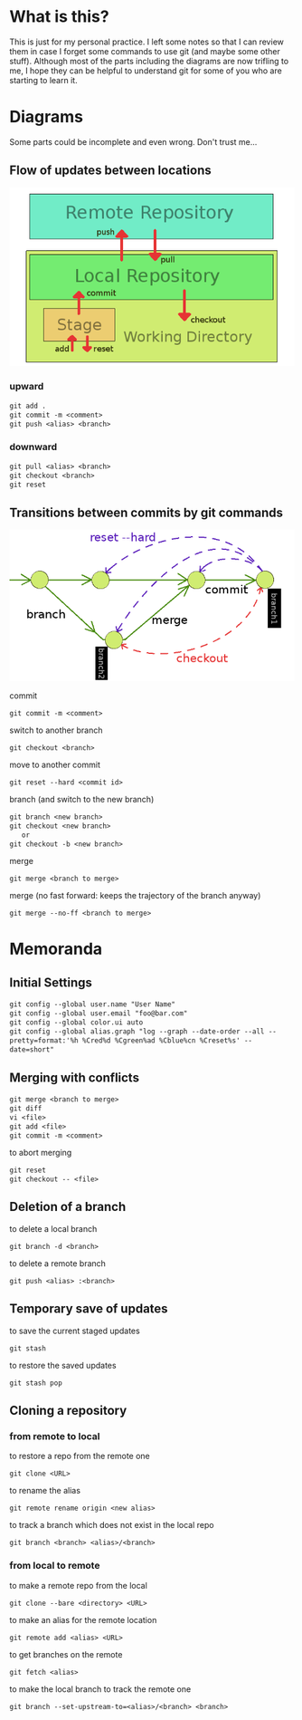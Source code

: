 # What is this?

This is just for my personal practice. I left some notes so that I can review them in case I forget some commands to use git (and maybe some other stuff).
Although most of the parts including the diagrams are now trifling to me, I hope they can be helpful to understand git for some of you who are starting to learn it.

# Diagrams
Some parts could be incomplete and even wrong. Don't trust me...

## Flow of updates between locations 
![Flow of Updates](./img/flow.png)

### upward
```
git add .
git commit -m <comment>
git push <alias> <branch>
```

### downward
```
git pull <alias> <branch>
git checkout <branch>
git reset
```


## Transitions between commits by git commands
![Transitions between commits](./img/commits.png)

commit
```
git commit -m <comment>
```

switch to another branch
```
git checkout <branch>
```

move to another commit
```
git reset --hard <commit id>
```

branch (and switch to the new branch)
```
git branch <new branch>
git checkout <new branch>
   or
git checkout -b <new branch>
```

merge
```
git merge <branch to merge>
```
merge (no fast forward: keeps the trajectory of the branch anyway)
```
git merge --no-ff <branch to merge>
```

# Memoranda

## Initial Settings
```
git config --global user.name "User Name"
git config --global user.email "foo@bar.com"
git config --global color.ui auto
git config --global alias.graph "log --graph --date-order --all --pretty=format:'%h %Cred%d %Cgreen%ad %Cblue%cn %Creset%s' --date=short"
```

## Merging with conflicts
```
git merge <branch to merge>
git diff
vi <file>
git add <file>
git commit -m <comment>
```
to abort merging
```
git reset
git checkout -- <file>
```

## Deletion of a branch
to delete a local branch
```
git branch -d <branch>
```
to delete a remote branch
```
git push <alias> :<branch>
```

## Temporary save of updates
to save the current staged updates
```
git stash
```
to restore the saved updates
```
git stash pop
```

## Cloning a repository
### from remote to local
to restore a repo from the remote one
```
git clone <URL>
```
to rename the alias
```
git remote rename origin <new alias>
```
to track a branch which does not exist in the local repo
```
git branch <branch> <alias>/<branch>
```

### from local to remote
to make a remote repo from the local
```
git clone --bare <directory> <URL>
```
to make an alias for the remote location
```
git remote add <alias> <URL>
```
to get branches on the remote
```
git fetch <alias>
```
to make the local branch to track the remote one
```
git branch --set-upstream-to=<alias>/<branch> <branch>
```



